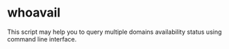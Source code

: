 # whoavail
This script may help you to query multiple domains availability status using command line interface.

